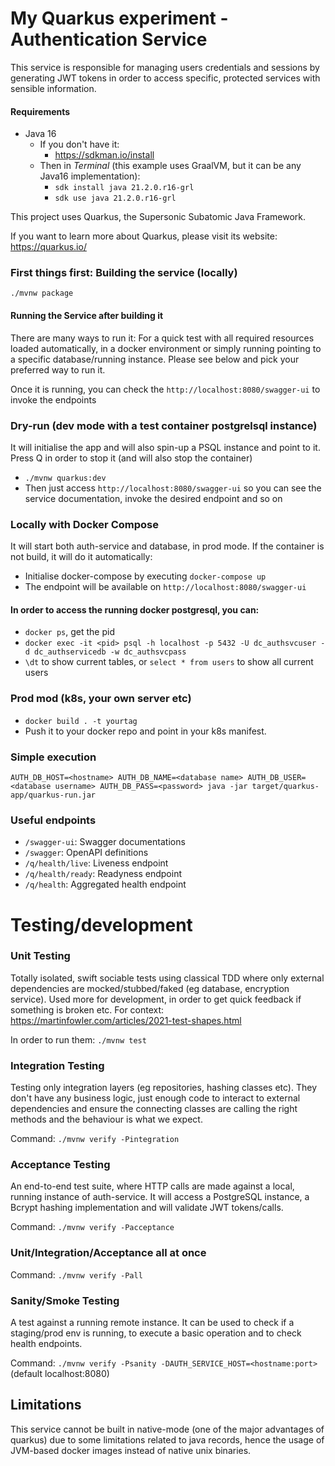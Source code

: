 # My Quarkus experiment - Authentication Service

This service is responsible for managing users credentials and sessions by generating JWT tokens in order to access specific, protected services with sensible information.  

#### Requirements
- Java 16
  - If you don't have it:
    - https://sdkman.io/install
  - Then in *Terminal* (this example uses GraalVM, but it can be any Java16 implementation):
    - `sdk install java 21.2.0.r16-grl`
    - `sdk use java 21.2.0.r16-grl`

This project uses Quarkus, the Supersonic Subatomic Java Framework.

If you want to learn more about Quarkus, please visit its website: https://quarkus.io/ 

### First things first: Building the service (locally)
`./mvnw package`

#### Running the Service after building it

There are many ways to run it: For a quick test with all required resources loaded automatically, in a docker environment or simply running pointing to a specific database/running instance.  Please see below and pick your preferred way to run it.

Once it is running, you can check the `http://localhost:8080/swagger-ui` to invoke the endpoints

### Dry-run (dev mode with a test container postgrelsql instance)
It will initialise the app and will also spin-up a PSQL instance and point to it. Press Q in order to stop it (and will also stop the container) 

- `./mvnw quarkus:dev`
- Then just access `http://localhost:8080/swagger-ui` so you can see the service documentation, invoke the desired endpoint and so on

### Locally with Docker Compose
It will start both auth-service and database, in prod mode. If the container is not build, it will do it automatically:
- Initialise docker-compose by executing `docker-compose up`
- The endpoint will be available on `http://localhost:8080/swagger-ui`

#### In order to access the running docker postgresql, you can:
- `docker ps`, get the pid
- `docker exec -it <pid> psql -h localhost -p 5432 -U dc_authsvcuser -d dc_authservicedb -w dc_authsvcpass`
- `\dt` to show current tables, or `select * from users` to show all current users

### Prod mod (k8s, your own server etc)
- `docker build . -t yourtag`
- Push it to your docker repo and point in your k8s manifest.

### Simple execution
`AUTH_DB_HOST=<hostname> AUTH_DB_NAME=<database name> AUTH_DB_USER=<database username> AUTH_DB_PASS=<password> java -jar target/quarkus-app/quarkus-run.jar`

### Useful endpoints
- `/swagger-ui`: Swagger documentations
- `/swagger`: OpenAPI definitions
- `/q/health/live`: Liveness endpoint
- `/q/health/ready`: Readyness endpoint
- `/q/health`: Aggregated health endpoint

# Testing/development

### Unit Testing
Totally isolated, swift sociable tests using classical TDD where only external dependencies are mocked/stubbed/faked (eg database, encryption service).
Used more for development, in order to get quick feedback if something is broken etc.
For context: https://martinfowler.com/articles/2021-test-shapes.html

In order to run them: `./mvnw test`

### Integration Testing
Testing only integration layers (eg repositories, hashing classes etc). They don't have any business logic, just enough code to interact to external dependencies and ensure the connecting classes are calling the right methods and the behaviour is what we expect.

Command: `./mvnw verify -Pintegration`

### Acceptance Testing
An end-to-end test suite, where HTTP calls are made against a local, running instance of auth-service. It will access a PostgreSQL instance, a Bcrypt hashing implementation and will validate JWT tokens/calls. 

Command: `./mvnw verify -Pacceptance`

### Unit/Integration/Acceptance all at once
Command: `./mvnw verify -Pall`

### Sanity/Smoke Testing
A test against a running remote instance. It can be used to check if a staging/prod env is running, to execute a basic operation and to check health endpoints.

Command: `./mvnw verify -Psanity -DAUTH_SERVICE_HOST=<hostname:port>` (default localhost:8080)

## Limitations

This service cannot be built in native-mode (one of the major advantages of quarkus) due to some limitations related to java records, hence the usage of JVM-based docker images instead of native unix binaries. 
